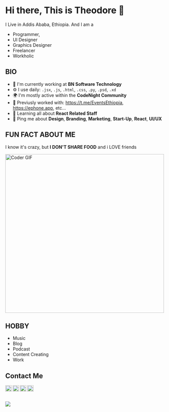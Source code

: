
<!--
**baydisng13/Baydisng13** is a ✨ _special_ ✨ repository because its `README.md` (this file) appears on your GitHub profile.

Here are some ideas to get you started:

- 🔭 I’m currently working At BN Software Texhnology
- 🌱 I’m currently learning Computer Secince 
- 👯 I’m looking to collaborate on Front end projects 
- 🤔 I’m looking for help with ...
- 💬 Ask me about ...
- 📫 How to reach me: ...
- 😄 Pronouns: ...
- ⚡ Fun fact: ...
-->


# Hi there, This is Theodore 👋

 I Live in Addis Ababa, Ethiopia. And I am a
- Programmer,
- UI Designer
- Graphics Designer
- Freelancer
- Workholic

## BIO

- 🏢 I'm currently working at **BN Software Technology**
- ⚙️ I use daily: `.jsx`, `.js`, `.html`, `.css`, `.py`, `.psd`, `.xd`
- 🌍 I'm mostly active within the **CodeNight Community**
- 💅 Previusly worked with: https://t.me/EventsEthiopia, https://ephone.app,  etc…
- 🌱 Learning all about **React Related Staff**
- 💬 Ping me about **Design**, **Branding**, **Marketing**, **Start-Up**, **React**, **UI/UX**  

## FUN FACT ABOUT ME 

I know it's crazy, but **I DON'T SHARE FOOD**  and i LOVE friends

<img src="https://c.tenor.com/TldoJfCHwU0AAAAC/friends-joey-tribbiani.gif" alt="Coder GIF" width="500">

## HOBBY

- Music
- Blog
- Podcast
- Content Creating
- Work

## Contact Me 

<a href="https://twitter.com/TheodoreNegusu" target="blank"><img align="left" src="https://raw.githubusercontent.com/peterthehan/peterthehan/main/assets/twitter.svg" alt="Theodore's Twitter" width="20px" /><a href="https://www.linkedin.com/in/theodore-negusu-7a37b5176/" target="blank"><img align="left" src="https://raw.githubusercontent.com/peterthehan/peterthehan/main/assets/linkedin.svg" alt="Theodore's Linked in" width="20px" /><a href=" https://t.me/baydis">  <img align="left" alt="Theodore's Telegram" width="20px" src="https://raw.githubusercontent.com/xtenzQ/xtenzQ/master/icons/telegram.svg" /><a href="https://instagram.com/bay-dis" target="blank"><img align="left" src="https://raw.githubusercontent.com/xtenzQ/xtenzQ/master/icons/instagram.svg" alt="Theodore's instagram" width="20px" /> 

<br/>
  <br/>
  <br/>

<a href="">
  <img align="center" src="https://github-readme-stats.vercel.app/api?username=baydisng13&theme=dark&show_icons=true" />
</a>

